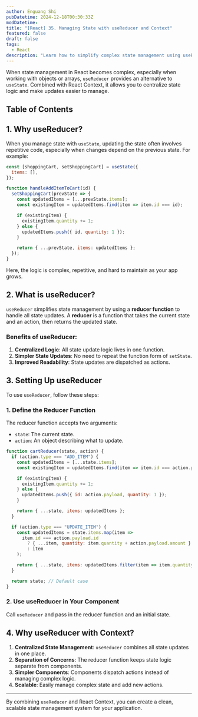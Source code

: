 ```yaml
---
author: Enguang Shi
pubDatetime: 2024-12-18T00:30:33Z
modDatetime:
title: "[React] 35. Managing State with useReducer and Context"
featured: false
draft: false
tags:
  - React
description: "Learn how to simplify complex state management using useReducer with React Context."
---
```


When state management in React becomes complex, especially when working with objects or arrays, `useReducer` provides an alternative to `useState`. Combined with React Context, it allows you to centralize state logic and make updates easier to manage.

## Table of Contents

## 1. Why useReducer?

When you manage state with `useState`, updating the state often involves repetitive code, especially when changes depend on the previous state. For example:

```jsx
const [shoppingCart, setShoppingCart] = useState({
  items: [],
});

function handleAddItemToCart(id) {
  setShoppingCart(prevState => {
    const updatedItems = [...prevState.items];
    const existingItem = updatedItems.find(item => item.id === id);

    if (existingItem) {
      existingItem.quantity += 1;
    } else {
      updatedItems.push({ id, quantity: 1 });
    }

    return { ...prevState, items: updatedItems };
  });
}
```

Here, the logic is complex, repetitive, and hard to maintain as your app grows.

## 2. What is useReducer?

`useReducer` simplifies state management by using a **reducer function** to handle all state updates. A **reducer** is a function that takes the current state and an action, then returns the updated state.

### Benefits of useReducer:

1. **Centralized Logic**: All state update logic lives in one function.
2. **Simpler State Updates**: No need to repeat the function form of `setState`.
3. **Improved Readability**: State updates are dispatched as actions.

## 3. Setting Up useReducer

To use `useReducer`, follow these steps:

### 1. Define the Reducer Function

The reducer function accepts two arguments:

- `state`: The current state.
- `action`: An object describing what to update.

```jsx
function cartReducer(state, action) {
  if (action.type === "ADD_ITEM") {
    const updatedItems = [...state.items];
    const existingItem = updatedItems.find(item => item.id === action.payload);

    if (existingItem) {
      existingItem.quantity += 1;
    } else {
      updatedItems.push({ id: action.payload, quantity: 1 });
    }

    return { ...state, items: updatedItems };
  }

  if (action.type === "UPDATE_ITEM") {
    const updatedItems = state.items.map(item =>
      item.id === action.payload.id
        ? { ...item, quantity: item.quantity + action.payload.amount }
        : item
    );

    return { ...state, items: updatedItems.filter(item => item.quantity > 0) };
  }

  return state; // Default case
}
```

### 2. Use useReducer in Your Component

Call `useReducer` and pass in the reducer function and an initial state.

## 4. Why useReducer with Context?

1. **Centralized State Management**: `useReducer` combines all state updates in one place.
2. **Separation of Concerns**: The reducer function keeps state logic separate from components.
3. **Simpler Components**: Components dispatch actions instead of managing complex logic.
4. **Scalable**: Easily manage complex state and add new actions.

---

By combining `useReducer` and React Context, you can create a clean, scalable state management system for your application.
